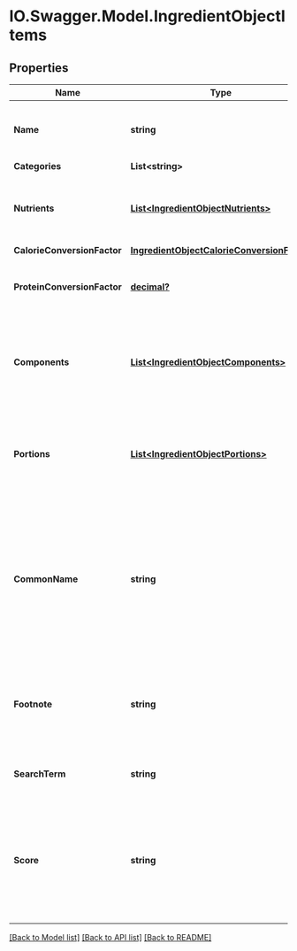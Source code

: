 # IO.Swagger.Model.IngredientObjectItems
## Properties

Name | Type | Description | Notes
------------ | ------------- | ------------- | -------------
**Name** | **string** | Item name as provided by brand owner or as shown on packaging | [optional] 
**Categories** | **List&lt;string&gt;** |  | [optional] 
**Nutrients** | [**List&lt;IngredientObjectNutrients&gt;**](IngredientObjectNutrients.md) | An array containing nutrient informatio objects for this food item | [optional] 
**CalorieConversionFactor** | [**IngredientObjectCalorieConversionFactor**](IngredientObjectCalorieConversionFactor.md) |  | [optional] 
**ProteinConversionFactor** | [**decimal?**](BigDecimal.md) | The multiplication factor used to calculate protein from nitrogen | [optional] 
**Components** | [**List&lt;IngredientObjectComponents&gt;**](IngredientObjectComponents.md) | An array of objects containing the constituent parts of a food (e.g. bone is a component of meat) | [optional] 
**Portions** | [**List&lt;IngredientObjectPortions&gt;**](IngredientObjectPortions.md) | An array of objects containing information on discrete amounts of a food found in this item | [optional] 
**CommonName** | **string** | Common name associated with this item. These generally clarify what the item is (e.g. when the brand name is \&quot;BRAND&#x27;s Spicy Enchilada\&quot; the common name may be \&quot;Chicken enchilada\&quot;) | [optional] 
**Footnote** | **string** | Comments on any unusual aspects of this item. Examples might include unusual aspects of the food overall | [optional] 
**SearchTerm** | **string** | The original search term that found this food item | [optional] 
**Score** | **string** | A value that represents how similar the name of this food item is to the original search term. The lower the value the closer this item&#x27;s name is to the original search term. | [optional] 

[[Back to Model list]](../README.md#documentation-for-models) [[Back to API list]](../README.md#documentation-for-api-endpoints) [[Back to README]](../README.md)


